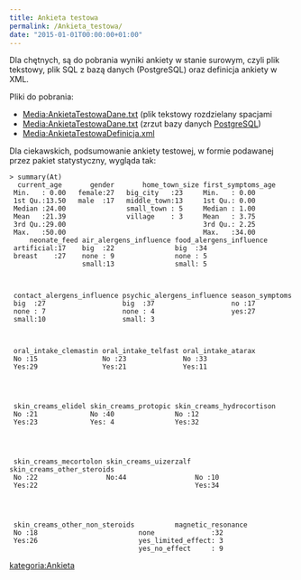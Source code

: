 ```yaml
---
title: Ankieta testowa
permalink: /Ankieta_testowa/
date: "2015-01-01T00:00:00+01:00"
---
```


Dla chętnych, są do pobrania wyniki ankiety w stanie surowym, czyli plik tekstowy, plik SQL z bazą danych (PostgreSQL) oraz definicja ankiety w XML.

Pliki do pobrania:

-   [Media:AnkietaTestowaDane.txt](/Media:AnkietaTestowaDane.txt "wikilink") (plik tekstowy rozdzielany spacjami
-   [Media:AnkietaTestowaDane.txt](/Media:AnkietaTestowaDane.txt "wikilink") (zrzut bazy danych [PostgreSQL](http://www.postgresql.org))
-   [Media:AnkietaTestowaDefinicja.xml](/Media:AnkietaTestowaDefinicja.xml "wikilink")

Dla ciekawskich, podsumowanie ankiety testowej, w formie podawanej przez pakiet statystyczny, wygląda tak:

    > summary(At)
      current_age       gender       home_town_size first_symptoms_age
     Min.   : 0.00   female:27   big_city   :23     Min.   : 0.00
     1st Qu.:13.50   male  :17   middle_town:13     1st Qu.: 0.00
     Median :24.00               small_town : 5     Median : 1.00
     Mean   :21.39               village    : 3     Mean   : 3.75
     3rd Qu.:29.00                                  3rd Qu.: 2.25
     Max.   :50.00                                  Max.   :34.00
         neonate_feed air_alergens_influence food_alergens_influence
     artificial:17    big  :22               big  :34
     breast    :27    none : 9               none : 5
                      small:13               small: 5



     contact_alergens_influence psychic_alergens_influence season_symptoms
     big  :27                   big  :37                   no :17
     none : 7                   none : 4                   yes:27
     small:10                   small: 3



     oral_intake_clemastin oral_intake_telfast oral_intake_atarax
     No :15                No :23              No :33
     Yes:29                Yes:21              Yes:11




     skin_creams_elidel skin_creams_protopic skin_creams_hydrocortison
     No :21             No :40               No :12
     Yes:23             Yes: 4               Yes:32




     skin_creams_mecortolon skin_creams_uizerzalf skin_creams_other_steroids
     No :22                 No:44                 No :10
     Yes:22                                       Yes:34




     skin_creams_other_non_steroids          magnetic_resonance
     No :18                         none              :32
     Yes:26                         yes_limited_effect: 3
                                    yes_no_effect     : 9

[kategoria:Ankieta](/atopedia/kategoria:Ankieta "wikilink")